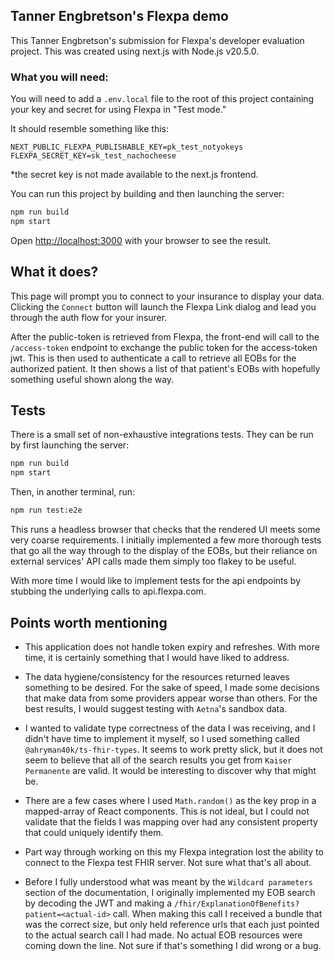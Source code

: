 ## Tanner Engbretson's Flexpa demo

This Tanner Engbretson's submission for Flexpa's developer evaluation project. This was created using next.js with Node.js v20.5.0.

### What you will need:

You will need to add a `.env.local` file to the root of this project containing your key and secret for using Flexpa in "Test mode."

It should resemble something like this:

```Dotenv
NEXT_PUBLIC_FLEXPA_PUBLISHABLE_KEY=pk_test_notyokeys
FLEXPA_SECRET_KEY=sk_test_nachocheese
```

\*the secret key is not made available to the next.js frontend.

You can run this project by building and then launching the server:

```bash
npm run build
npm start
```

Open [http://localhost:3000](http://localhost:3000) with your browser to see the result.

## What it does?

This page will prompt you to connect to your insurance to display your data. Clicking the `Connect` button will launch the Flexpa Link dialog and lead you through the auth flow for your insurer.

After the public-token is retrieved from Flexpa, the front-end will call to the `/access-token` endpoint to exchange the public token for the access-token jwt. This is then used to authenticate a call to retrieve all EOBs for the authorized patient. It then shows a list of that patient's EOBs with hopefully something useful shown along the way.

## Tests

There is a small set of non-exhaustive integrations tests. They can be run by first launching the server:

```bash
npm run build
npm start
```

Then, in another terminal, run:

```bash
npm run test:e2e
```

This runs a headless browser that checks that the rendered UI meets some very coarse requirements. I initially implemented a few more thorough tests that go all the way through to the display of the EOBs, but their reliance on external services' API calls made them simply too flakey to be useful.

With more time I would like to implement tests for the api endpoints by stubbing the underlying calls to api.flexpa.com.

## Points worth mentioning

- This application does not handle token expiry and refreshes. With more time, it is certainly something that I would have liked to address.

- The data hygiene/consistency for the resources returned leaves something to be desired. For the sake of speed, I made some decisions that make data from some providers appear worse than others. For the best results, I would suggest testing with `Aetna`'s sandbox data.

- I wanted to validate type correctness of the data I was receiving, and I didn't have time to implement it myself, so I used something called `@ahryman40k/ts-fhir-types`. It seems to work pretty slick, but it does not seem to believe that all of the search results you get from `Kaiser Permanente` are valid. It would be interesting to discover why that might be.

- There are a few cases where I used `Math.random()` as the key prop in a mapped-array of React components. This is not ideal, but I could not validate that the fields I was mapping over had any consistent property that could uniquely identify them.

- Part way through working on this my Flexpa integration lost the ability to connect to the Flexpa test FHIR server. Not sure what that's all about.

- Before I fully understood what was meant by the `Wildcard parameters` section of the documentation, I originally implemented my EOB search by decoding the JWT and making a `/fhir/ExplanationOfBenefits?patient=<actual-id>` call. When making this call I received a bundle that was the correct size, but only held reference urls that each just pointed to the actual search call I had made. No actual EOB resources were coming down the line. Not sure if that's something I did wrong or a bug.
